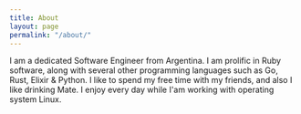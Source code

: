 ```yaml
---
title: About
layout: page
permalink: "/about/"
---
```


I am a dedicated Software Engineer from Argentina.
I am prolific in Ruby software, along with several other programming languages such as Go, Rust, Elixir & Python. I like to spend my free time with my friends, and also I like drinking Mate. I enjoy every day while I'am working with operating system Linux.
